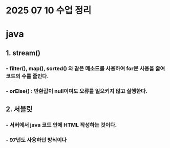 # 2025 07 10 수업 정리
# java
## 1. stream()
### - filter(), map(), sorted() 와 같은 메소드를 사용하여 for문 사용을 줄여 코드의 수를 줄인다.
### - orElse() : 반환값이 null이여도 오류를 일으키지 않고 실행한다.
## 2. 서블릿
### - 서버에서 java 코드 안에 HTML 작성하는 것이다.
### - 97년도 사용하던 방식이다
